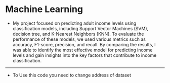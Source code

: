 # Machine Learning
- My project focused on predicting adult income levels using classification models, including Support Vector Machines (SVM), decision tree, and K-Nearest Neighbors (KNN). To evaluate the performance of these models, we used various metrics such as accuracy, F1-score, precision, and recall. By comparing the results, I was able to identify the most effective model for predicting income levels and gain insights into the key factors that contribute to income classification.
--- 
- To Use this code you need to change address of dataset 
